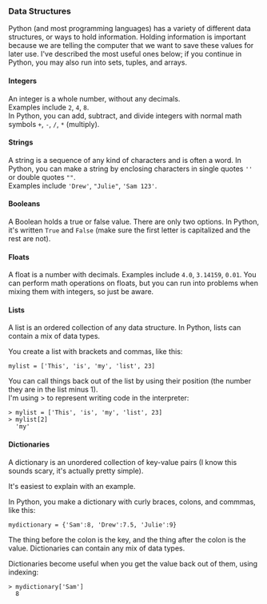 ### Data Structures
Python (and most programming languages) has a variety of different data structures, or ways to hold information. Holding information is important because we are telling the computer that we want to save these values for later use. I've described the most useful ones below; if you continue in Python, you may also run into sets, tuples, and arrays. 

#### Integers  
An integer is a whole number, without any decimals.   
Examples include `2`, `4`, `8`.   
In Python, you can add, subtract, and divide integers with normal math symbols `+`, `-`, `/`, `*` (multiply).  

#### Strings 
A string is a sequence of any kind of characters and is often a word.
In Python, you can make a string by enclosing characters in single quotes `''` or double quotes `""`.  
Examples include `'Drew'`, `"Julie"`, `'Sam 123'`.  

#### Booleans    
A Boolean holds a true or false value. There are only two options. In Python, it's written `True` and `False` (make sure the first letter is capitalized and the rest are not). 

#### Floats  
A float is a number with decimals. Examples include `4.0`, `3.14159`, `0.01`. You can perform math operations on floats, but you can run into problems when mixing them with integers, so just be aware. 

#### Lists  
A list is an ordered collection of any data structure. In Python, lists can contain a mix of data types. 

You create a list with brackets and commas, like this:  

```
mylist = ['This', 'is', 'my', 'list', 23] 
```

You can call things back out of the list by using their position (the number they are in the list minus 1).   
I'm using > to represent writing code in the interpreter: 
```
> mylist = ['This', 'is', 'my', 'list', 23]
> mylist[2]
  'my'
```

#### Dictionaries  
A dictionary is an unordered collection of key-value pairs (I know this sounds scary, it's actually pretty simple).  

It's easiest to explain with an example. 

In Python, you make a dictionary with curly braces, colons, and commmas, like this:  
```
mydictionary = {'Sam':8, 'Drew':7.5, 'Julie':9}
```

The thing before the colon is the key, and the thing after the colon is the value. Dictionaries can contain any mix of data types.  

Dictionaries become useful when you get the value back out of them, using indexing:
```
> mydictionary['Sam']  
  8
```
